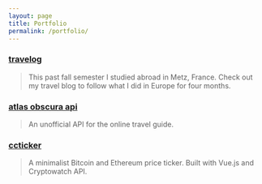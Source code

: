 ```yaml
---
layout: page
title: Portfolio
permalink: /portfolio/
---
```


### [travelog](https://csshen.github.io/travelog/)
> This past fall semester I studied abroad in Metz, France.
> Check out my travel blog to follow what I did in Europe
> for four months.


### [atlas obscura api](https://atlas-obscura-api.herokuapp.com/)
> An unofficial API for the online travel guide.


### [ccticker](https://csshen.github.io/ccticker/)
> A minimalist Bitcoin and Ethereum price ticker.
> Built with Vue.js and Cryptowatch API.


